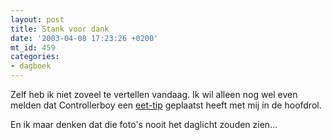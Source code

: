 ```yaml
---
layout: post
title: Stank voor dank
date: '2003-04-08 17:23:26 +0200'
mt_id: 459
categories:
- dagboek
---
```

Zelf heb ik niet zoveel te vertellen vandaag. Ik wil alleen nog wel even melden dat Controllerboy een <a title="Controllerboy" href="http://www.controllerboy.com/archives/000106.html">eet-tip</a> geplaatst heeft met mij in de hoofdrol.

En ik maar denken dat die foto's nooit het daglicht zouden zien...
